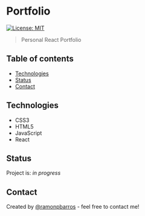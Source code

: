 # Portfolio
[![License: MIT](https://img.shields.io/badge/License-MIT-blue.svg)](https://github.com/ramonpbarros/readme-generator)
> Personal React Portfolio

## Table of contents
* [Technologies](#technologies)
* [Status](#status)
* [Contact](#contact)

## Technologies
* CSS3
* HTML5
* JavaScript
* React

## Status
Project is: _in progress_

## Contact
Created by [@ramonpbarros](https://ramonbarros.me) - feel free to contact me!